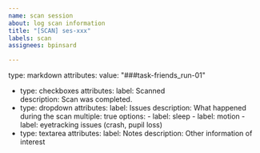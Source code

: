 ```yaml
---
name: scan session
about: log scan information
title: "[SCAN] ses-xxx"
labels: scan
assignees: bpinsard

---
```


type: markdown
  attributes:
    value: "###task-friends_run-01"
- type: checkboxes
  attributes:
    label: Scanned  
    description: Scan was completed.
- type: dropdown
  attributes:
    label: Issues
    description: What happened during the scan
    multiple: true
    options:
      - label: sleep
      - label: motion
      - label: eyetracking issues (crash, pupil loss)
- type: textarea
  attributes:
    label: Notes
    description: Other information of interest
